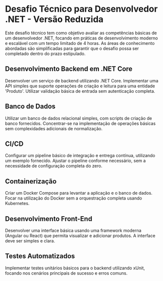 
# Desafio Técnico para Desenvolvedor .NET - Versão Reduzida

Este desafio técnico tem como objetivo avaliar as competências básicas de um desenvolvedor .NET, focando em práticas de desenvolvimento moderno e escalável com um tempo limitado de 4 horas. As áreas de conhecimento abordadas são simplificadas para garantir que o desafio possa ser completado dentro do prazo estipulado.



## Desenvolvimento Backend em .NET Core

Desenvolver um serviço de backend utilizando .NET Core. Implementar uma API simples que suporte operações de criação e leitura para uma entidade 'Produto'. Utilizar validação básica de entrada sem autenticação completa.



## Banco de Dados

Utilizar um banco de dados relacional simples, com scripts de criação de banco fornecidos. Concentrar-se na implementação de operações básicas sem complexidades adicionais de normalização.



## CI/CD

Configurar um pipeline básico de integração e entrega contínua, utilizando um exemplo fornecido. Ajustar o pipeline conforme necessário, sem a necessidade de configuração completa do zero.



## Containerização

Criar um Docker Compose para levantar a aplicação e o banco de dados. Focar na utilização do Docker sem a orquestração completa usando Kubernetes.



## Desenvolvimento Front-End

Desenvolver uma interface básica usando uma framework moderna (Angular ou React) que permita visualizar e adicionar produtos. A interface deve ser simples e clara.



## Testes Automatizados

Implementar testes unitários básicos para o backend utilizando xUnit, focando nos cenários principais de sucesso e erros comuns.
